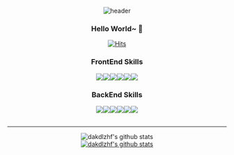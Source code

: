 <div align="center">
  
![header](https://capsule-render.vercel.app/api?type=wave&color=auto&height=300&section=header&text=Hey%20LookAtMe&fontSize=90)  
  
### Hello World~ 🚀
  
[![Hits](https://hits.seeyoufarm.com/api/count/incr/badge.svg?url=https%3A%2F%2Fgithub.com%2Fdakdlzhf%2Fhit-counter&count_bg=%23000000&title_bg=%23555555&icon=github.svg&icon_color=%23FFFFFF&title=Today&edge_flat=true)](https://github.com/silentsoft/hits)
  

### **FrontEnd Skills**
<div style="display:flex;justify-content:center;align-items:center:width:80%;">
<img src="https://img.shields.io/badge/HTML5-E34F26?style=flat-square&logo=HTML5&logoColor=white"/>
<img src="https://img.shields.io/badge/CSS3-1572B6?style=flat-square&logo=CSS3&logoColor=white"/>
<img src="https://img.shields.io/badge/JavaScript-F7DF1E?style=flat-square&logo=JavaScript&logoColor=white"/>
<img src="https://img.shields.io/badge/jQuery-0769AD?style=flat-square&logo=jQuery&logoColor=white"/>
<img src="https://img.shields.io/badge/React-61DAFB?style=flat-square&logo=React&logoColor=white"/>
<img src="https://img.shields.io/badge/Redux-764ABC?style=flat-square&logo=Redux&logoColor=white"/>
</div>

### **BackEnd Skills**
<div style="display:flex;justify-content:center;align-items:center;width:80%;">
<img src="https://img.shields.io/badge/Java-007396?style=flat-square&logo=Java&logoColor=white"/>
<img src="https://img.shields.io/badge/MySQL-4479A1?style=flat-square&logo=MySQL&logoColor=white"/>
<img src="https://img.shields.io/badge/MongoDB-47A248?style=flat-square&logo=MongoDB&logoColor=white"/>
<img src="https://img.shields.io/badge/Oracle-F80000?style=flat-square&logo=Oracle&logoColor=white"/>
<img src="https://img.shields.io/badge/Spring Boot-6DB33F?style=flat-square&logo=Spring Boot&logoColor=white"/>
<img src="https://img.shields.io/badge/MongoDB-47A248?style=flat-square&logo=MongoDB&logoColor=white"/>
</div>

<br>

***

  
![dakdlzhf's github stats](https://github-readme-stats.vercel.app/api?username=dakdlzhf&show_icons=true)  
[![dakdlzhf's github stats](https://github-readme-stats.vercel.app/api/top-langs/?username=dakdlzhf&show_icons=true&hide_border=true&title_color=004386&icon_color=004386&layout=compact)](https://github.com/dakdlzhf)
                                                                                                     </div>
